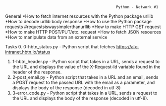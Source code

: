                                                       Python - Network #1
   General
*How to fetch internet resources with the Python package urllib
*How to decode urllib body response
*How to use the Python package requests #requestsiswaysimplerthanurllib
*How to make HTTP GET request
*How to make HTTP POST/PUT/etc. request
*How to fetch JSON resources
*How to manipulate data from an external service

   Tasks
0. 0-hbtn_status.py - Python script that fetches https://alx-intranet.hbtn.io/status
1. 1-hbtn_header.py - Python script that takes in a URL, sends a request to the URL and displays the value of the X-Request-Id variable found in the header of the response.
2. 2-post_email.py - Python script that takes in a URL and an email, sends a POST request to the passed URL with the email as a parameter, and displays the body of the response (decoded in utf-8)
3. 3-error_code.py - Python script that takes in a URL, sends a request to the URL and displays the body of the response (decoded in utf-8).
